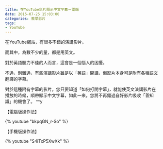 ```yaml
---
title: 在YouTube影片顯示中文字幕－電腦
date: 2015-07-25 15:03:00
categories: 教學影片
tags:
- YouTube
---
```


在YouTube網站，有很多不錯的演講影片。

而其中，為數不少的量，都是用英文。

對於英語聽力不佳的人而言，這會是一個惱人的困擾。
<!-- more -->

不過，別難過，有些演講影片雖是以「英語」開講，但影片本身可是附有各種語文翻譯的字幕。

對於這種附有字幕的影片，您只要知道「如何打開字幕」，就能使英文演講影片在播放的時候，順帶顯示中文字幕，如此一來，您將不再錯過自好影片吸收「善知識」的機會了。   ^^y

【電腦版操作法】

{% youtube "bkpqGN_r-So" %}

【手機版操作法】

{% youtube "S4iTxP5XwXk" %}
